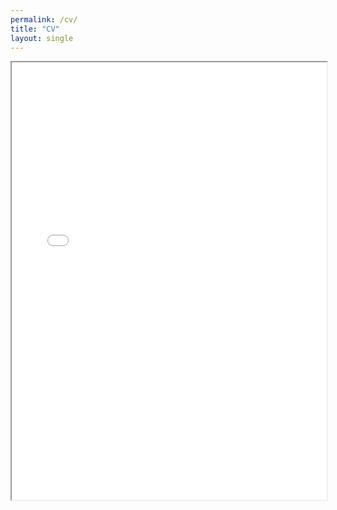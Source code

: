 ```yaml
---
permalink: /cv/
title: "CV"
layout: single
---
```

<div style="width: 100%; height:700">
<iframe src="/CV_Lu_June2025.pdf" width="100%" height="700">
This browser does not support PDFs. Please download the PDF to view it: <a href="/CV_Lu_June2025.pdf">Download PDF</a>
</iframe>
</div>
